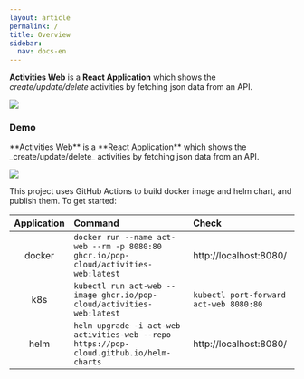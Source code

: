 ```yaml
---
layout: article
permalink: /
title: Overview
sidebar:
  nav: docs-en
---
```


**Activities Web** is a **React Application** which shows the _create/update/delete_ activities by fetching json data from an API.





<div class="card">

  <div class="card__image">
    <img class="image" src="images/activities.gif"/>
  </div>

  <div class="card__content">
    <div class="card__header">
    <h3>Demo</h3>
    </div>
    <p markdown="1">
      **Activities Web** is a **React Application** which shows the _create/update/delete_ activities by fetching json data from an API.
    </p>
  </div>

</div>

<img src="images/workflow.png" />

This project uses GitHub Actions to build docker image and helm chart, and publish them. To get started:

| Application | Command                                                                                 | Check                                  |
| :---------: | :-------------------------------------------------------------------------------------- | :------------------------------------- |
|   docker    | `docker run --name act-web --rm -p 8080:80 ghcr.io/pop-cloud/activities-web:latest`     | http://localhost:8080/                 |
|     k8s     | `kubectl run act-web --image ghcr.io/pop-cloud/activities-web:latest`                   | `kubectl port-forward act-web 8080:80` |
|    helm     | `helm upgrade -i act-web activities-web --repo https://pop-cloud.github.io/helm-charts` | http://localhost:8080/                 |
